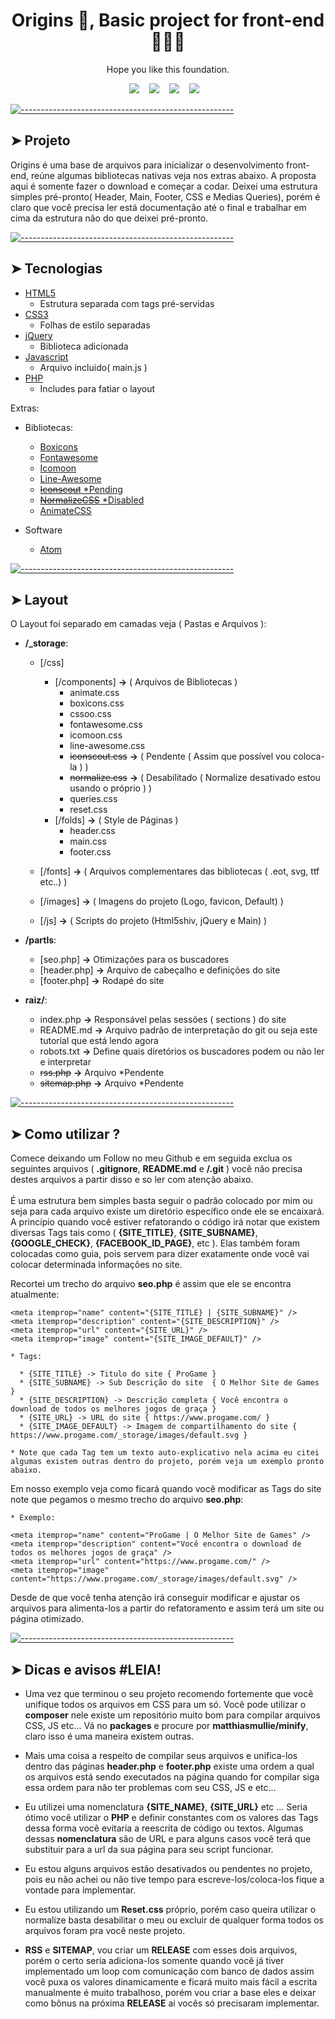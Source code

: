 <h1 align='center'> Origins 👋, Basic project for front-end  🧑🏻‍💻 </h1>

<p align='center'>
  Hope you like this foundation.
</p>

<p align='center'>
  <a title="Darlis A. Amorim_ | DevTo" target="_blank" href="https://dev.to/darlisamorim"><img src="https://img.shields.io/badge/DEV.TO-%230A0A0A.svg?&style=for-the-badge&logo=dev-dot-to&logoColor=white" /></a>&nbsp;&nbsp;&nbsp;
  <a title="Darlis A. Amorim_ | Medium" href="https://medium.com/@darlisamorim"><img src="https://img.shields.io/badge/medium-%2312100E.svg?&style=for-the-badge&logo=medium&logoColor=white" /></a>&nbsp;&nbsp;&nbsp;
  <a title="Darlis A. Amorim_ | CodePen" href="https://codepen.io/darlisamorim"><img src="https://img.shields.io/badge/CodePen-white?style=for-the-badge&logo=codepen&logoColor=black" /></a>&nbsp;&nbsp;&nbsp;
  <a title="Darlis A. Amorim_ | Website" href="https://www.darlisalvesamorim.com"><img src="https://img.shields.io/badge/-My%20Blog-17bf63?&style=for-the-badge&logo=blog&logoColor=black" /></a>&nbsp;&nbsp;&nbsp;
</p>


[![-----------------------------------------------------](https://raw.githubusercontent.com/andreasbm/readme/master/assets/lines/rainbow.png)](#projeto)

## ➤ Projeto

Origins é uma base de arquivos para inicializar o desenvolvimento front-end, reúne algumas bibliotecas nativas veja nos extras abaixo. A proposta aqui é somente fazer o download e começar a codar. Deixei uma estrutura simples pré-pronto( Header, Main, Footer, CSS e Medias Queries), porém é claro que você precisa ler está documentação até o final e trabalhar em cima da estrutura não do que deixei pré-pronto.



[![-----------------------------------------------------](https://raw.githubusercontent.com/andreasbm/readme/master/assets/lines/rainbow.png)](#tecnologias)

## ➤ Tecnologias

- [HTML5](https://html5.org/)
  - Estrutura separada com tags pré-servidas
- [CSS3](https://www.w3.org/Style/CSS/Overview.en.html)
  - Folhas de estilo separadas
- [jQuery](https://jquery.com/)
  - Biblioteca adicionada
- [Javascript](https://javascript.info/)
  - Arquivo incluido( main.js )
- [PHP](https://www.php.net/)
  - Includes para fatiar o layout


Extras:
  * Bibliotecas:
    * [Boxicons](https://boxicons.com/)
    * [Fontawesome](https://fontawesome.com/)
    * [Icomoon](https://icomoon.io/)
    * [Line-Awesome](https://icons8.com/line-awesome)
    * [~~Iconscout~~ *Pending](https://icons8.com/line-awesome)
    * [~~NormalizeCSS~~ *Disabled](https://necolas.github.io/normalize.css/)
    * [AnimateCSS](https://animate.style)


  * Software
    * [Atom](https://atom.io/)




[![-----------------------------------------------------](https://raw.githubusercontent.com/andreasbm/readme/master/assets/lines/rainbow.png)](#layout)

## ➤ Layout

O Layout foi separado em camadas veja ( Pastas e Arquivos ):

  * **/_storage**:
    * [/css]
      * [/components] **->** ( Arquivos de Bibliotecas )
        * animate.css
        * boxicons.css
        * cssoo.css
        * fontawesome.css
        * icomoon.css
        * line-awesome.css
        * ~~iconscout.css~~ **->** ( Pendente ( Assim que possível vou coloca-la ) )
        * ~~normalize.css~~ **->** ( Desabilitado ( Normalize desativado estou usando o próprio ) )
        * queries.css
        * reset.css
      * [/folds] **->** ( Style de Páginas )
        * header.css
        * main.css
        * footer.css

    * [/fonts] **->** ( Arquivos complementares das bibliotecas ( .eot, svg, ttf etc..) )
    * [/images] **->** ( Imagens do projeto (Logo, favicon, Default) )
    * [/js] **->** ( Scripts do projeto (Html5shiv, jQuery e Main) )

  * **/partls**:
    * [seo.php] **->** Otimizações para os buscadores
    * [header.php] **->** Arquivo de cabeçalho e definições do site
    * [footer.php] **->** Rodapé do site

  * **raiz/**:
    * index.php **->** Responsável pelas sessões ( sections ) do site
    * README.md **->** Arquivo padrão de interpretação do git ou seja este tutorial que está lendo agora
    * robots.txt **->** Define quais diretórios os buscadores podem ou não ler e interpretar
    * ~~rss.php~~  **->** Arquivo *Pendente
    * ~~sitemap.php~~ **->** Arquivo *Pendente


[![-----------------------------------------------------](https://raw.githubusercontent.com/andreasbm/readme/master/assets/lines/rainbow.png)](#file-insomnia)

## ➤ Como utilizar ?

Comece deixando um Follow no meu Github e em seguida exclua os seguintes arquivos ( **.gitignore**, **README.md** e **/.git** ) você não precisa destes arquivos a partir disso e so ler com atenção abaixo. </br></br>
É uma estrutura bem simples basta seguir o padrão colocado por mim ou seja para cada arquivo existe um diretório específico onde ele se encaixará. A princípio quando você estiver refatorando o código irá notar que existem diversas Tags tais como ( **{SITE_TITLE}**, **{SITE_SUBNAME}**, **{GOOGLE_CHECK}**, **{FACEBOOK_ID_PAGE}**, etc ). Elas também foram colocadas como guia, pois servem para dizer exatamente onde você vai colocar determinada informações no site.

Recortei um trecho do arquivo **seo.php** é assim que ele se encontra atualmente:
```
<meta itemprop="name" content="{SITE_TITLE} | {SITE_SUBNAME}" />
<meta itemprop="description" content="{SITE_DESCRIPTION}" />
<meta itemprop="url" content="{SITE_URL}" />
<meta itemprop="image" content="{SITE_IMAGE_DEFAULT}" />

* Tags:

  * {SITE_TITLE} -> Titulo do site { ProGame }
  * {SITE_SUBNAME} -> Sub Descrição do site  { O Melhor Site de Games }
  * {SITE_DESCRIPTION} -> Descrição completa { Você encontra o download de todos os melhores jogos de graça }
  * {SITE_URL} -> URL do site { https://www.progame.com/ }
  * {SITE_IMAGE_DEFAULT} -> Imagem de compartilhamento do site { https://www.progame.com/_storage/images/default.svg }

* Note que cada Tag tem um texto auto-explicativo nela acima eu citei algumas existem outras dentro do projeto, porém veja um exemplo pronto abaixo.
```

Em nosso exemplo veja como ficará quando você modificar as Tags do site note que pegamos o mesmo trecho do arquivo **seo.php**:
```
* Exemplo:

<meta itemprop="name" content="ProGame | O Melhor Site de Games" />
<meta itemprop="description" content="Você encontra o download de todos os melhores jogos de graça" />
<meta itemprop="url" content="https://www.progame.com/" />
<meta itemprop="image" content="https://www.progame.com/_storage/images/default.svg" />
```
Desde de que você tenha atenção irá conseguir modificar e ajustar os arquivos para alimenta-los a partir do refatoramento e assim terá um site ou página otimizado.

[![-----------------------------------------------------](https://raw.githubusercontent.com/andreasbm/readme/master/assets/lines/rainbow.png)](#file-insomnia)

## ➤ Dicas e avisos #LEIA!

* Uma vez que terminou o seu projeto recomendo fortemente que você unifique todos os arquivos em CSS para um só. Você pode utilizar o **composer** nele existe um repositório muito bom para compilar arquivos CSS, JS etc... Vá no **packages** e procure por **matthiasmullie/minify**, claro isso é uma maneira existem outras.

* Mais uma coisa a respeito de compilar seus arquivos e unifica-los dentro das páginas **header.php** e **footer.php** existe uma ordem a qual os arquivos está sendo executados na página quando for compilar siga essa ordem para não ter problemas com seu CSS, JS e etc...

* Eu utilizei uma nomenclatura **{SITE_NAME}**, **{SITE_URL}** etc ... Seria ótimo você utilizar o **PHP** e definir constantes com os valores das Tags dessa forma você evitaria a reescrita de código ou textos. Algumas dessas **nomenclatura** são de URL e para alguns casos você terá que substituir para a url da sua página para seu script funcionar. 

* Eu estou alguns arquivos estão desativados ou pendentes no projeto, pois eu não achei ou não tive tempo para escreve-los/coloca-los fique a vontade para implementar.

* Eu estou utilizando um **Reset.css** próprio, porém caso queira utilizar o normalize basta desabilitar o meu ou excluir de qualquer forma todos os arquivos foram pra você neste projeto.

* **RSS** e **SITEMAP**, vou criar um **RELEASE** com esses dois arquivos, porém o certo seria adiciona-los somente quando você já tiver implementado um loop com comunicação com banco de dados assim você puxa os valores dinamicamente e ficará muito mais fácil a escrita manualmente é muito trabalhoso, porém vou criar a base eles e deixar como bônus na próxima **RELEASE** ai vocês só precisaram implementar.
